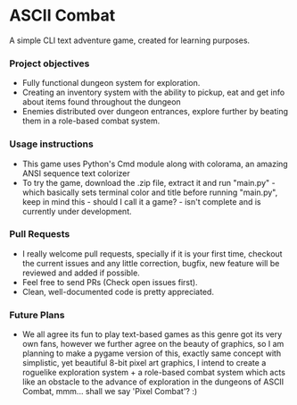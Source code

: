# ASCII Combat
A simple CLI text adventure game, created for learning purposes.

### Project objectives
* Fully functional dungeon system for exploration.
* Creating an inventory system with the ability to pickup, eat and get info about items found throughout the dungeon
* Enemies distributed over dungeon entrances, explore further by beating them in a role-based combat system.

### Usage instructions
* This game uses Python's Cmd module along with colorama, an amazing ANSI sequence text colorizer
* To try the game, download the .zip file, extract it and run "main.py" - which basically sets terminal color and title before running "main.py", keep in mind this - should I call it a game? - isn't complete and is currently under development.

### Pull Requests
* I really welcome pull requests, specially if it is your first time, checkout the current issues and any little correction, bugfix, new feature will be reviewed and added if possible.
* Feel free to send PRs (Check open issues first).
* Clean, well-documented code is pretty appreciated.

### Future Plans
* We all agree its fun to play text-based games as this genre got its very own fans, however we further agree on the beauty of graphics, so I am planning to make a pygame version of this, exactly same concept with simplistic, yet beautiful 8-bit pixel art graphics, I intend to create a roguelike exploration system + a role-based combat system which acts like an obstacle to the advance of exploration in the dungeons of ASCII Combat, mmm... shall we say 'Pixel Combat'? :)
